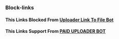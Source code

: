 ### Block-links

#### This Links Blocked From [Uploader  Link To File Bot](https://t.me/UploadLinkToFileBot)

#### This Links Support From [PAID UPLOADER BOT](https://t.me/PaidURLBot)
